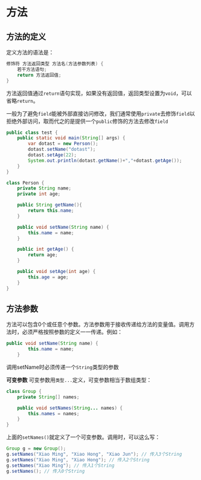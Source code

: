 # 方法

## 方法的定义

定义方法的语法是：
```java
修饰符 方法返回类型 方法名(方法参数列表) {
    若干方法语句;
    return 方法返回值;
}
```

方法返回值通过`return`语句实现，如果没有返回值，返回类型设置为`void`，可以省略`return`。

一般为了避免`field`能被外部直接访问修改，我们通常使用`private`去修饰`field`以拒绝外部访问，取而代之的是提供一个`public`修饰的方法去修改`field`
```java
public class test {
    public static void main(String[] args) {
        var dotast = new Person();
        dotast.setName("dotast");
        dotast.setAge(22);
        System.out.println(dotast.getName()+","+dotast.getAge());
    }
}

class Person {
    private String name;
    private int age;

    public String getName(){
        return this.name;
    }

    public void setName(String name) {
        this.name = name;
    }

    public int getAge() {
        return age;
    }

    public void setAge(int age) {
        this.age = age;
    }
}
```



## 方法参数

方法可以包含0个或任意个参数。方法参数用于接收传递给方法的变量值。调用方法时，必须严格按照参数的定义一一传递。例如：
```java
public void setName(String name) {
        this.name = name;
    }
```

调用setName时必须传递一个`String`类型的参数

**可变参数**
可变参数用`类型...`定义，可变参数相当于数组类型：

```java
class Group {
    private String[] names;

    public void setNames(String... names) {
        this.names = names;
    }
}
```

上面的`setNames()`就定义了一个可变参数。调用时，可以这么写：
```java
Group g = new Group();
g.setNames("Xiao Ming", "Xiao Hong", "Xiao Jun"); // 传入3个String
g.setNames("Xiao Ming", "Xiao Hong"); // 传入2个String
g.setNames("Xiao Ming"); // 传入1个String
g.setNames(); // 传入0个String
```

